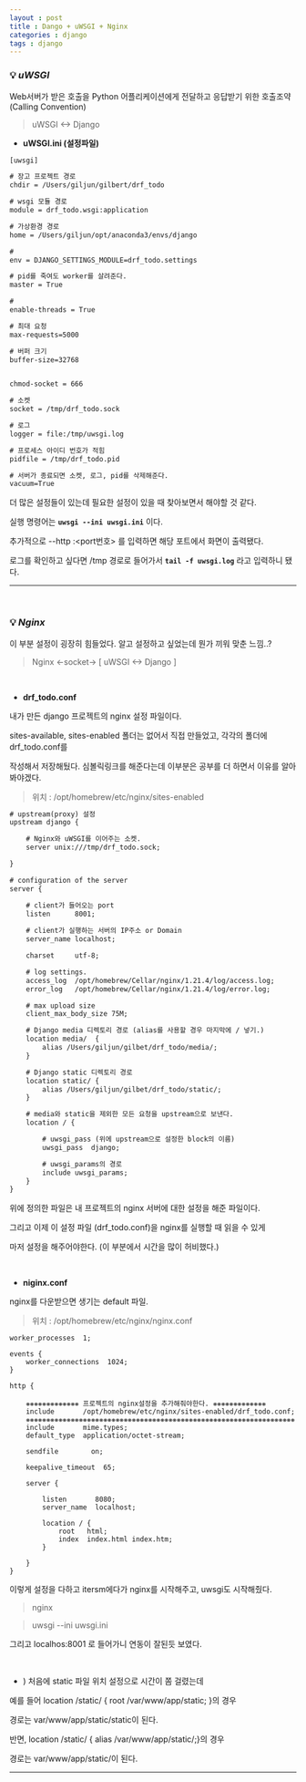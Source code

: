 ```yaml
---
layout : post
title : Dango + uWSGI + Nginx
categories : django
tags : django
---
```


### 💡 ***uWSGI***

Web서버가 받은 호출을 Python 어플리케이션에게 전달하고 응답받기 위한 호출조약(Calling Convention)

> uWSGI <-> Django

- **uWSGI.ini (설정파일)**

```txt
[uwsgi]

# 장고 프로젝트 경로
chdir = /Users/giljun/gilbert/drf_todo

# wsgi 모듈 경로
module = drf_todo.wsgi:application

# 가상환경 경로
home = /Users/giljun/opt/anaconda3/envs/django

# 
env = DJANGO_SETTINGS_MODULE=drf_todo.settings

# pid를 죽여도 worker를 살려준다.
master = True

# 
enable-threads = True

# 최대 요청
max-requests=5000

# 버퍼 크기 
buffer-size=32768


chmod-socket = 666

# 소켓
socket = /tmp/drf_todo.sock

# 로그 
logger = file:/tmp/uwsgi.log

# 프로세스 아이디 번호가 적힘
pidfile = /tmp/drf_todo.pid

# 서버가 종료되면 소켓, 로그, pid를 삭제해준다.
vacuum=True
```

더 많은 설정들이 있는데 필요한 설정이 있을 때 찾아보면서 해야할 것 같다.

실행 명령어는 **`uwsgi --ini uwsgi.ini`** 이다. 

추가적으로 --http :<port번호> 를 입력하면 해당 포트에서 화면이 출력됐다.

로그를 확인하고 싶다면 /tmp 경로로 들어가서 **`tail -f uwsgi.log`** 라고 입력하니 됐다.

---

<br>

### 💡 ***Nginx***

이 부분 설정이 굉장히 힘들었다. 알고 설정하고 싶었는데 뭔가 끼워 맞춘 느낌..?

> Nginx <-socket-> [ uWSGI <-> Django ]

<br>

- **drf_todo.conf**

내가 만든 django 프로젝트의 nginx 설정 파일이다.

sites-available, sites-enabled 폴더는 없어서 직접 만들었고, 각각의 폴더에 drf_todo.conf를 

작성해서 저장해뒀다. 심볼릭링크를 해준다는데 이부분은 공부를 더 하면서 이유를 알아봐야겠다.

> 위치 : /opt/homebrew/etc/nginx/sites-enabled

```txt
# upstream(proxy) 설정
upstream django {

    # Nginx와 uWSGI를 이어주는 소켓.
    server unix:///tmp/drf_todo.sock;

}

# configuration of the server
server {

    # client가 들어오는 port
    listen      8001;
    
    # client가 실행하는 서버의 IP주소 or Domain
    server_name localhost;

    charset     utf-8;

    # log settings.
    access_log  /opt/homebrew/Cellar/nginx/1.21.4/log/access.log;
    error_log   /opt/homebrew/Cellar/nginx/1.21.4/log/error.log;

    # max upload size
    client_max_body_size 75M;

    # Django media 디렉토리 경로 (alias를 사용할 경우 마지막에 / 넣기.)
    location media/  {
        alias /Users/giljun/gilbet/drf_todo/media/;
    }

    # Django static 디렉토리 경로
    location static/ {
        alias /Users/giljun/gilbet/drf_todo/static/;
    }

    # media와 static을 제외한 모든 요청을 upstream으로 보낸다.
    location / {

        # uwsgi_pass (위에 upstream으로 설정한 block의 이름)
        uwsgi_pass  django;

        # uwsgi_params의 경로
        include uwsgi_params;
    }
}
```

위에 정의한 파일은 내 프로젝트의 nginx 서버에 대한 설정을 해준 파일이다.

그리고 이제 이 설정 파일 (drf_todo.conf)을 nginx를 실행할 때 읽을 수 있게

마저 설정을 해주어야한다. (이 부분에서 시간을 많이 허비했다.)

<br>

- **niginx.conf**

nginx를 다운받으면 생기는 default 파일.

> 위치 : /opt/homebrew/etc/nginx/nginx.conf

```
worker_processes  1;

events {
    worker_connections  1024;
}

http {

    ❋❋❋❋❋❋❋❋❋❋❋❋❋ 프로젝트의 nginx설정을 추가해줘야한다. ❋❋❋❋❋❋❋❋❋❋❋❋❋
    include       /opt/homebrew/etc/nginx/sites-enabled/drf_todo.conf;
    ❋❋❋❋❋❋❋❋❋❋❋❋❋❋❋❋❋❋❋❋❋❋❋❋❋❋❋❋❋❋❋❋❋❋❋❋❋❋❋❋❋❋❋❋❋❋❋❋❋❋❋❋❋❋❋❋❋❋❋❋❋❋❋❋❋❋
    include       mime.types;
    default_type  application/octet-stream;

    sendfile        on;

    keepalive_timeout  65;

    server {

        listen       8080;
        server_name  localhost;

        location / {
            root   html;
            index  index.html index.htm;
        }

    }
}
```

이렇게 설정을 다하고 itersm에다가 nginx를 시작해주고, uwsgi도 시작해줬다.

> nginx

> uwsgi --ini uwsgi.ini

그리고 localhos:8001 로 들어가니 연동이 잘된듯 보였다.

<br>

+ ) 처음에 static 파일 위치 설정으로 시간이 쫌 걸렸는데 

예를 들어 location /static/ { root /var/www/app/static; }의 경우

경로는 var/www/app/static/static이 된다.

반면, location /static/ { alias /var/www/app/static/;}의 경우

경로는 var/www/app/static/이 된다.

---